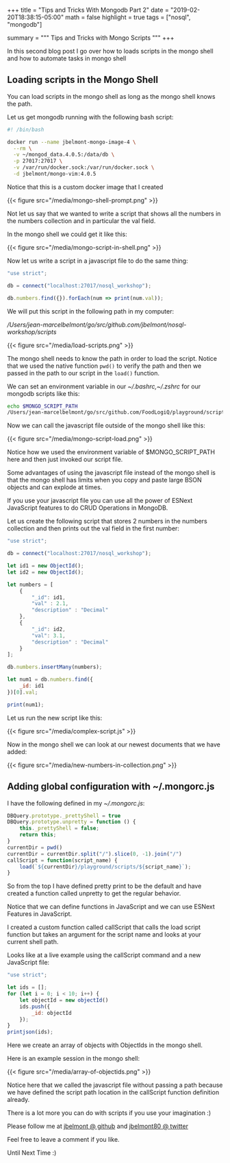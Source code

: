 +++
title = "Tips and Tricks With Mongodb Part 2"
date = "2019-02-20T18:38:15-05:00"
math = false
highlight = true
tags = ["nosql", "mongodb"]

summary = """
Tips and Tricks with Mongo Scripts
"""
+++

In this second blog post I go over how to loads scripts in the mongo shell and how to automate tasks in mongo shell

## Loading scripts in the Mongo Shell

You can load scripts in the mongo shell as long as the mongo shell knows the path.

Let us get mongodb running with the following bash script:

```bash
#! /bin/bash

docker run --name jbelmont-mongo-image-4 \
  --rm \
  -v ~/mongod_data.4.0.5:/data/db \
  -p 27017:27017 \
  -v /var/run/docker.sock:/var/run/docker.sock \
  -d jbelmont/mongo-vim:4.0.5
```

Notice that this is a custom docker image that I created

{{< figure src="/media/mongo-shell-prompt.png" >}}

Not let us say that we wanted to write a script that shows all the numbers in the numbers collection and in particular the val field.

In the mongo shell we could get it like this:

{{< figure src="/media/mongo-script-in-shell.png" >}}

Now let us write a script in a javascript file to do the same thing:

```js
"use strict";

db = connect("localhost:27017/nosql_workshop");

db.numbers.find({}).forEach(num => print(num.val));
```

We will put this script in the following path in my computer:

*/Users/jean-marcelbelmont/go/src/github.com/jbelmont/nosql-workshop/scripts*

{{< figure src="/media/load-scripts.png" >}}

The mongo shell needs to know the path in order to load the script. Notice that we used the native function `pwd()` to verify the path and then we passed in the path to our script in the `load()` function.

We can set an environment variable in our *~/.bashrc,~/.zshrc* for our mongodb scripts like this:

```bash
echo $MONGO_SCRIPT_PATH
/Users/jean-marcelbelmont/go/src/github.com/FoodLogiQ/playground/scripts
```

Now we can call the javascript file outside of the mongo shell like this:

{{< figure src="/media/mongo-script-load.png" >}}

Notice how we used the environment variable of $MONGO_SCRIPT_PATH here and then just invoked our script file.

Some advantages of using the javascript file instead of the mongo shell is that the mongo shell has limits when you copy and paste large BSON objects and can explode at times. 

If you use your javascript file you can use all the power of ESNext JavaScript features to do CRUD Operations in MongoDB.

Let us create the following script that stores 2 numbers in the numbers collection and then prints out the val field in the first number:

```js
"use strict";

db = connect("localhost:27017/nosql_workshop");

let id1 = new ObjectId();
let id2 = new ObjectId();

let numbers = [
    {
        "_id": id1,
        "val" : 2.1, 
        "description" : "Decimal"
    },
    {
        "_id": id2,
        "val": 3.1,
        "description" : "Decimal"
    }
];

db.numbers.insertMany(numbers);

let num1 = db.numbers.find({
    _id: id1
})[0].val;

print(num1);
```

Let us run the new script like this:

{{< figure src="/media/complex-script.js" >}}

Now in the mongo shell we can look at our newest documents that we have added:

{{< figure src="/media/new-numbers-in-collection.png" >}}

## Adding global configuration with ~/.mongorc.js

I have the following defined in my *~/.mongorc.js*:

```js
DBQuery.prototype._prettyShell = true
DBQuery.prototype.unpretty = function () {
    this._prettyShell = false;
    return this;
}
currentDir = pwd()
currentDir = currentDir.split("/").slice(0, -1).join("/")
callScript = function(script_name) {
    load(`${currentDir}/playground/scripts/${script_name}`);
}
```

So from the top I have defined pretty print to be the default and have created a function called unpretty to get the regular behavior.

Notice that we can define functions in JavaScript and we can use ESNext Features in JavaScript.

I created a custom function called callScript that calls the load script function but takes an argument for the script name and looks at your current shell path.

Looks like at a live example using the callScript command and a new JavaScript file:

```js
"use strict";

let ids = [];
for (let i = 0; i < 10; i++) {
    let objectId = new objectId()
    ids.push({
        _id: objectId
    });
}
printjson(ids);
```

Here we create an array of objects with ObjectIds in the mongo shell.

Here is an example session in the mongo shell:

{{< figure src="/media/array-of-objectids.png" >}}

Notice here that we called the javascript file without passing a path because we have defined the script path location in the callScript function definition already.

There is a lot more you can do with scripts if you use your imagination :)

Please follow me at [jbelmont @ github](https://github.com/jbelmont) and [jbelmont80 @ twitter](https://twitter.com/jbelmont80)

Feel free to leave a comment if you like.

Until Next Time :)
